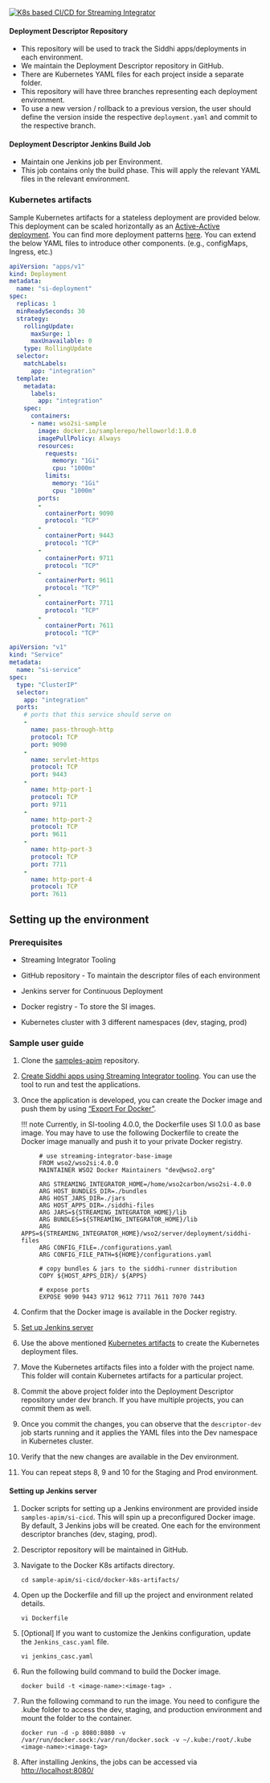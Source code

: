 
[![K8s based CI/CD for Streaming Integrator]({{base_path}}/assets/img/deploy/si-cicd-k8s.png)]({{base_path}}/assets/img/deploy/mi-cicd-k8s.png)

#### Deployment Descriptor Repository
- This repository will be used to track the Siddhi apps/deployments in each environment.
- We maintain the Deployment Descriptor repository in GitHub.
- There are Kubernetes YAML files for each project inside a separate folder.
- This repository will have three branches representing each deployment environment.
- To use a new version / rollback to a previous version, the user should define the version inside the respective `deployment.yaml` and commit to the respective branch.

#### Deployment Descriptor Jenkins Build Job
- Maintain one Jenkins job per Environment.
- This job contains only the build phase. This will apply the relevant YAML files in the relevant environment.

### Kubernetes artifacts
Sample Kubernetes artifacts for a stateless deployment are provided below.
This deployment can be scaled horizontally as an [Active-Active deployment]({{base_path}}/install-and-setup/setup/si-deployment/deploying-si-as-an-active-active-deployment).
You can find more deployment patterns [here]({{base_path}}/install-and-setup/setup/si-deployment/deployment-guide/).
You can extend the below YAML files to introduce other components. (e.g., configMaps, Ingress, etc.)

```yaml tab="Deployment"
apiVersion: "apps/v1"
kind: Deployment
metadata:
  name: "si-deployment"
spec:
  replicas: 1
  minReadySeconds: 30
  strategy:
    rollingUpdate:
      maxSurge: 1
      maxUnavailable: 0
    type: RollingUpdate
  selector:
    matchLabels:
      app: "integration"
  template:
    metadata:
      labels:
        app: "integration"
    spec:
      containers:
      - name: wso2si-sample
        image: docker.io/samplerepo/helloworld:1.0.0
        imagePullPolicy: Always
        resources:
          requests:
            memory: "1Gi"
            cpu: "1000m"
          limits:
            memory: "1Gi"
            cpu: "1000m"
        ports:
        -
          containerPort: 9090
          protocol: "TCP"
        -
          containerPort: 9443
          protocol: "TCP"
        -
          containerPort: 9711
          protocol: "TCP"
        -
          containerPort: 9611
          protocol: "TCP"
        -
          containerPort: 7711
          protocol: "TCP"
        -
          containerPort: 7611
          protocol: "TCP"
```

```yaml tab="Service"
apiVersion: "v1"
kind: "Service"
metadata:
  name: "si-service"
spec:
  type: "ClusterIP"
  selector:
    app: "integration"
  ports:
    # ports that this service should serve on
    -
      name: pass-through-http
      protocol: TCP
      port: 9090
    -
      name: servlet-https
      protocol: TCP
      port: 9443
    -
      name: http-port-1
      protocol: TCP
      port: 9711
    -
      name: http-port-2
      protocol: TCP
      port: 9611
    -
      name: http-port-3
      protocol: TCP
      port: 7711
    -
      name: http-port-4
      protocol: TCP
      port: 7611
```


## Setting up the environment

### Prerequisites

- Streaming Integrator Tooling

- GitHub repository - To maintain the descriptor files of each environment

- Jenkins server for Continuous Deployment

- Docker registry - To store the SI images.

- Kubernetes cluster with 3 different namespaces (dev, staging, prod)

### Sample user guide

1. Clone the [samples-apim](https://github.com/wso2/samples-apim/) repository.

2. [Create Siddhi apps using Streaming Integrator tooling]({{base_path}}/get-started/streaming-quick-start-guide/). You can use the tool to run and test the applications.

3. Once the application is developed, you can create the Docker image and push them by using [“Export For Docker”]({{base_path}}/develop/streaming-apps/exporting-siddhi-applications/#exporting-siddhi-applications-as-a-docker-image).


    !!! note
        Currently, in SI-tooling 4.0.0, the Dockerfile uses SI 1.0.0 as base image. You may have to use the following Dockerfile to create the Docker image manually and push it to your private Docker registry.

            # use streaming-integrator-base-image
            FROM wso2/wso2si:4.0.0
            MAINTAINER WSO2 Docker Maintainers "dev@wso2.org"
            
            ARG STREAMING_INTEGRATOR_HOME=/home/wso2carbon/wso2si-4.0.0
            ARG HOST_BUNDLES_DIR=./bundles
            ARG HOST_JARS_DIR=./jars
            ARG HOST_APPS_DIR=./siddhi-files
            ARG JARS=${STREAMING_INTEGRATOR_HOME}/lib
            ARG BUNDLES=${STREAMING_INTEGRATOR_HOME}/lib
            ARG APPS=${STREAMING_INTEGRATOR_HOME}/wso2/server/deployment/siddhi-files
            ARG CONFIG_FILE=./configurations.yaml
            ARG CONFIG_FILE_PATH=${HOME}/configurations.yaml
            
            # copy bundles & jars to the siddhi-runner distribution
            COPY ${HOST_APPS_DIR}/ ${APPS}
            
            # expose ports
            EXPOSE 9090 9443 9712 9612 7711 7611 7070 7443

4. Confirm that the Docker image is available in the Docker registry.
5. [Set up Jenkins server](#setting-up-jenkins-server)
6. Use the above mentioned [Kubernetes artifacts](#kubernetes-artifacts) to create the Kubernetes deployment files.
7. Move the Kubernetes artifacts files into a folder with the project name. This folder will contain Kubernetes artifacts for a particular project.
8. Commit the above project folder into the Deployment Descriptor repository under dev branch. If you have multiple projects, you can commit them as well.
9. Once you commit the changes, you can observe that the `descriptor-dev` job starts running and it applies the YAML files into the Dev namespace in Kubernetes cluster.
10. Verify that the new changes are available in the Dev environment.
11. You can repeat steps 8, 9 and 10 for the Staging and Prod environment.

#### Setting up Jenkins server

1. Docker scripts for setting up a Jenkins environment are provided inside `samples-apim/si-cicd`. This will spin up a preconfigured Docker image. By default, 3 Jenkins jobs will be created. One each for the environment descriptor branches (dev, staging, prod).

2. Descriptor repository will be maintained in GitHub.

3. Navigate to the Docker K8s artifacts directory.

   `cd sample-apim/si-cicd/docker-k8s-artifacts/`

4. Open up the Dockerfile and fill up the project and environment related details.

   `vi Dockerfile`

5. [Optional] If you want to customize the Jenkins configuration, update the `Jenkins_casc.yaml` file.

   `vi jenkins_casc.yaml`

6. Run the following build command to build the Docker image.

   `docker build -t <image-name>:<image-tag> .`

7. Run the following command to run the image. You need to configure the .kube folder to access the dev, staging, and production environment and mount the folder to the container.

   `docker run -d -p 8080:8080 -v /var/run/docker.sock:/var/run/docker.sock -v ~/.kube:/root/.kube <image-name>:<image-tag>`

8. After installing Jenkins, the jobs can be accessed via [http://localhost:8080/](http://localhost:8081/)